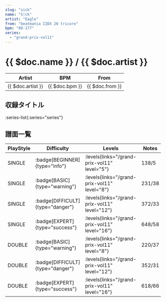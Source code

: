 ```yaml
---
slug: "sick"
name: "S!ck"
artist: "Eagle"
from: "beatmania IIDX 20 tricoro"
bpm: "88-177"
series:
  - "grand-prix-vol11"
---
```


# {{ $doc.name }} / {{ $doc.artist }}

|Artist|BPM|From|
|------|---|----|
|{{ $doc.artist }}|{{ $doc.bpm }}|{{ $doc.from }}|

## 収録タイトル

:series-list{:series="series"}

## 譜面一覧

|PlayStyle|Difficulty|Levels|Notes|Movie|
|---------|----------|------|-----|-----|
|SINGLE| :badge[BEGINNER]{type="info"}| :levels{links="/grand-prix-vol11" level="5"}|138/5||
|SINGLE| :badge[BASIC]{type="warning"}| :levels{links="/grand-prix-vol11" level="8"}|231/38||
|SINGLE| :badge[DIFFICULT]{type="danger"}| :levels{links="/grand-prix-vol11" level="12"}|372/33||
|SINGLE| :badge[EXPERT]{type="success"}| :levels{links="/grand-prix-vol11" level="16"}|648/58||
|DOUBLE| :badge[BASIC]{type="warning"}| :levels{links="/grand-prix-vol11" level="8"}|220/37||
|DOUBLE| :badge[DIFFICULT]{type="danger"}| :levels{links="/grand-prix-vol11" level="12"}|352/31||
|DOUBLE| :badge[EXPERT]{type="success"}| :levels{links="/grand-prix-vol11" level="16"}|618/66||
